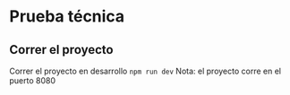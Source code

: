 # Prueba técnica

## Correr el proyecto

Correr el proyecto en desarrollo
`npm run dev`
Nota: el proyecto corre en el puerto 8080
